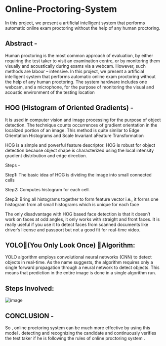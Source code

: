 # Online-Proctoring-System
In this project, we present a artificial intelligent system that performs automatic online exam proctoring without the help of any human proctoring.

## Abstract -
Human proctoring is the most common approach of evaluation, by either requiring the test taker to visit an examination centre, or by monitoring them visually and acoustically during exams via a webcam. However, such methods are labour – intensive. In this project, we present a artificial intelligent system that performs automatic online exam proctoring without the help of any human proctoring. The system hardware includes one webcam, and a microphone, for the purpose of monitoring the visual and acoustic environment of the testing location

## HOG (Histogram of Oriented Gradients) -
It is used in computer vision and image processing for the purpose of object detection. The technique counts occurrences of gradient orientation in the localized portion of an image. This method is quite similar to Edge Orientation Histograms and Scale Invariant aFeature Transformation

HOG is a simple and powerful feature descriptor. HOG is robust for object detection because object shape is characterized using the local intensity gradient distribution and edge direction.

Steps - 

Step1: The basic idea of HOG is dividing the image into small connected cells

Step2: Computes histogram for each cell.

Step3: Bring all histograms together to form feature vector i.e., it forms one histogram from all small histograms which is unique for each face

The only disadvantage with HOG based face detection is that it doesn’t work on faces at odd angles, it only works with straight and front faces. It is really useful if you use it to detect faces from scanned documents like driver’s license and passport but not a good fit for real-time video.

## YOLO(You Only Look Once) Algorithm:

YOLO algorithm employs convolutional neural networks (CNN) to detect objects in real-time. As the name suggests, the algorithm requires only a single forward propagation through a neural network to detect objects. This means that prediction in the entire image is done in a single algorithm run.

## Steps Involved:

![image](https://user-images.githubusercontent.com/115480440/194987625-649049fc-10e9-4010-ada2-fd752177c334.png)

## CONCLUSION - 

So , online proctoring system can be much more effective by using this model . detecting and recognizing the candidate and continuously verifies the test taker if he is following the rules of online proctoring system .
